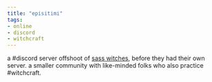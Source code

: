 ```yaml
---
title: "episitimi"
tags:
- online
- discord
- witchcraft
---
```


a #discord server offshoot of [sass witches](sass%20witches.md), before they had their own server. a smaller community with like-minded folks who also practice #witchcraft.